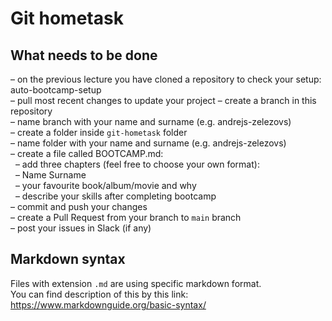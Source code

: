 # Git hometask  

## What needs to be done  
 – on the previous lecture you have cloned a repository to check your setup: auto-bootcamp-setup  
 – pull most recent changes to update your project
 – create a branch in this repository  
  	– name branch with your name and surname (e.g. andrejs-zelezovs)  
– create a folder inside `git-hometask` folder  
	– name folder with your name and surname (e.g. andrejs-zelezovs)  
– create a file called BOOTCAMP.md:  
       – add three chapters (feel free to choose your own format):   
       	– Name Surname  
       	– your favourite book/album/movie and why  
       	– describe your skills after completing bootcamp  
– commit and push your changes  
– create a Pull Request from your branch to `main` branch  
– post your issues in Slack (if any)  

## Markdown syntax
Files with extension `.md` are using specific markdown format.  
You can find description of this by this link: https://www.markdownguide.org/basic-syntax/  
